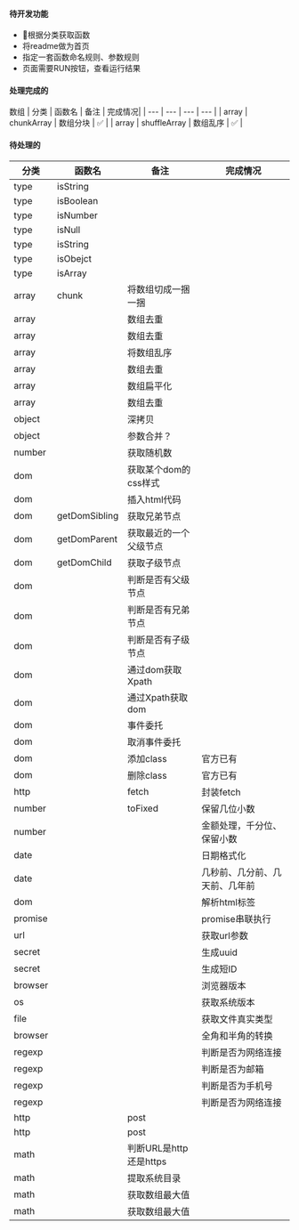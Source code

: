 #### 待开发功能
* 根据分类获取函数
* 将readme做为首页
* 指定一套函数命名规则、参数规则
* 页面需要RUN按钮，查看运行结果

#### 处理完成的
数组
| 分类 | 函数名 | 备注 | 完成情况|
| --- | --- | --- | --- |
| array | chunkArray | 数组分块 | ✅ |
| array | shuffleArray | 数组乱序 | ✅ |


#### 待处理的
| 分类 | 函数名 | 备注 | 完成情况|
| --- | --- | --- | --- |
| type | isString |  |  |
| type | isBoolean |  |  |
| type | isNumber |  |  |
| type | isNull |  |  |
| type | isString |  |  |
| type | isObejct |  |  |
| type | isArray |  |  |
| array | chunk | 将数组切成一捆一捆 |  |
| array |  | 数组去重 |  |
| array |  | 数组去重 |  |
| array |  | 将数组乱序 |  |
| array |  | 数组去重 |  |
| array |  | 数组扁平化 |  |
| array |  | 数组去重 |  |
| object |  | 深拷贝 |  |
| object |  | 参数合并？ |  |
| number |  | 获取随机数 |  |
| dom |  | 获取某个dom的css样式 |  |
| dom |  | 插入html代码 |  |
| dom | getDomSibling | 获取兄弟节点 |  |
| dom | getDomParent | 获取最近的一个父级节点 |  |
| dom | getDomChild | 获取子级节点 |  |
| dom |  | 判断是否有父级节点 |  |
| dom |  | 判断是否有兄弟节点 |  |
| dom |  | 判断是否有子级节点 |  |
| dom |  | 通过dom获取Xpath |  |
| dom |  | 通过Xpath获取dom |  |
| dom |  | 事件委托 |  |
| dom |  | 取消事件委托 |  |
| dom |  | 添加class | 官方已有 |
| dom |  | 删除class | 官方已有 |
| http |  | fetch | 封装fetch |
| number |  | toFixed | 保留几位小数 |
| number |  |  | 金额处理，千分位、保留小数 |
| date |  |  | 日期格式化 |
| date |  |  | 几秒前、几分前、几天前、几年前 |
| dom |  |  | 解析html标签 |
| promise |  |  | promise串联执行 |
| url |  |  | 获取url参数 |
| secret |  |  | 生成uuid |
| secret |  |  | 生成短ID |
| browser |  |  | 浏览器版本 |
| os |  |  | 获取系统版本 |
| file |  |  | 获取文件真实类型 |
| browser |  |  | 全角和半角的转换 |
| regexp |  |  | 判断是否为网络连接 |
| regexp |  |  | 判断是否为邮箱 |
| regexp |  |  | 判断是否为手机号 |
| regexp |  |  | 判断是否为网络连接 |
| http |  | post |  |
| http |  | post |  |
| math |  | 判断URL是http还是https |  |
| math |  | 提取系统目录 |  |
| math |  | 获取数组最大值 |  |
| math |  | 获取数组最大值 |  |



